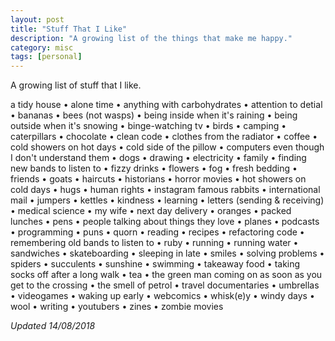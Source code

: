 ```yaml
---
layout: post
title: "Stuff That I Like"
description: "A growing list of the things that make me happy."
category: misc
tags: [personal]
---
```


A growing list of stuff that I like.

a tidy house &bull; alone time &bull; anything with carbohydrates &bull; attention to detial &bull; bananas &bull; bees (not wasps) &bull; being inside when it's raining &bull; being outside when it's snowing &bull; binge-watching tv &bull; birds &bull; camping &bull; caterpillars &bull; chocolate &bull; clean code &bull; clothes from the radiator &bull; coffee &bull; cold showers on hot days &bull; cold side of the pillow &bull; computers even though I don't understand them &bull; dogs &bull; drawing &bull; electricity &bull; family &bull; finding new bands to listen to &bull; fizzy drinks &bull; flowers &bull; fog &bull; fresh bedding &bull; friends &bull; goats &bull; <!-- bulls &goat; --> haircuts &bull; historians &bull; horror movies &bull; hot showers on cold days &bull; hugs &bull; human rights &bull; instagram famous rabbits &bull; international mail &bull; jumpers &bull; kettles &bull; kindness &bull; learning &bull; letters (sending &amp; receiving) &bull; medical science &bull; my wife &bull; next day delivery &bull; oranges &bull; packed lunches &bull; pens &bull; people talking about things they love &bull; planes &bull; podcasts &bull; programming &bull; puns &bull; quorn &bull; reading &bull; recipes &bull; refactoring code &bull; remembering old bands to listen to &bull; ruby &bull; running &bull; running water &bull; sandwiches &bull; skateboarding &bull; sleeping in late &bull; smiles &bull; solving problems &bull; spiders &bull; succulents &bull; sunshine &bull; swimming &bull; takeaway food &bull; taking socks off after a long walk &bull; tea &bull; the green man coming on as soon as you get to the crossing &bull; the smell of petrol &bull; travel documentaries &bull; umbrellas &bull; videogames &bull; waking up early &bull; webcomics &bull; whisk(e)y &bull; windy days &bull; wool &bull; writing &bull; youtubers &bull; zines &bull; zombie movies

*Updated 14/08/2018*
